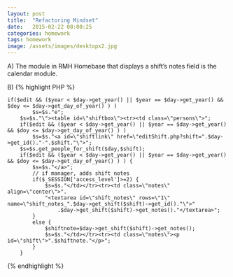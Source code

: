 ```yaml
---
layout: post
title:  "Refactoring Mindset"
date:   2015-02-22 08:00:25
categories: homework
tags: homework
image: /assets/images/desktopx2.jpg
---
```


A) The module in RMH Homebase that displays a shift’s notes field is the calendar module.

B) 
{% highlight PHP %}

	if($edit && ($year < $day->get_year() || $year == $day->get_year() && $doy <= $day->get_day_of_year() ) )
			$s=$s."e";
		$s=$s."\"><table id=\"shiftbox\"><tr><td class=\"persons\">";
		if($edit && ($year < $day->get_year() || $year == $day->get_year() && $doy <= $day->get_day_of_year() ) )
			$s=$s."<a id=\"shiftlink\" href=\"editShift.php?shift=".$day->get_id()."-".$shift."\">";
		$s=$s.get_people_for_shift($day,$shift);
		if($edit && ($year < $day->get_year() || $year == $day->get_year() && $doy <= $day->get_day_of_year() ) ) {
			$s=$s."</a>";
			// if manager, adds shift notes
			if($_SESSION['access_level']>=2) {
				$s=$s."</td></tr><tr><td class=\"notes\" align=\"center\">".
				"<textarea id=\"shift_notes\" rows=\"1\" name=\"shift_notes_".$day->get_shift($shift)->get_id()."\">"
					.$day->get_shift($shift)->get_notes()."</textarea>";
			}
			else {
				$shiftnote=$day->get_shift($shift)->get_notes();
			    $s=$s."</td></tr><tr><td class=\"notes\"><p id=\"shift\">".$shiftnote."</p>";
			}
		}

{% endhighlight %}